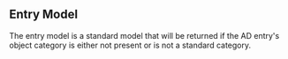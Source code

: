 ## Entry Model

The entry model is a standard model that will be returned if the AD entry's object category is either not present
or is not a standard category.

